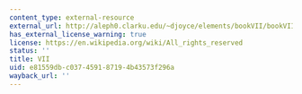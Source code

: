 ```yaml
---
content_type: external-resource
external_url: http://aleph0.clarku.edu/~djoyce/elements/bookVII/bookVII.html
has_external_license_warning: true
license: https://en.wikipedia.org/wiki/All_rights_reserved
status: ''
title: VII
uid: e81559db-c037-4591-8719-4b43573f296a
wayback_url: ''
---
```

